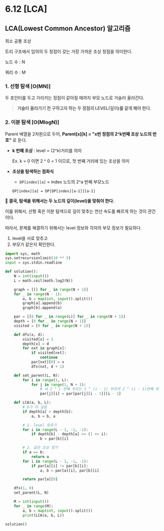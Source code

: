 # 6.12 [LCA]

## LCA(Lowest Common Ancestor) 알고리즘

최소 공통 조상

트리 구조에서 임의의 두 정점이 갖는 가장 가까운 조상 정점을 의미한다.

노드 수 : N

쿼리 수 : M

### 1. 선형 탐색 [O(MN)]

두 포인터를 두고 가리키는 정점이 같아질 때까지 부모 노드로 거슬러 올라간다.

> **거슬러 올라가기 전 구하고자 하는 두 정점의 LEVEL(깊이)를 같게 해야 한다.**
> 

### 2. 이분 탐색 [O(MlogN)]

Parent 배열을 2차원으로 두어, **Parent[x][k] = "x번 정점의 2^k번째 조상 노드의 번호"** 로 둔다.

- **k 번째 조상** : level = (2^k)거리를 의미
  
    Ex. k = 0 이면 2 ^ 0 = 1 이므로, 첫 번째 거리에 있는 조상을 의미
    
- **조상을 탐색하는 점화식**
    - `DP[index][a]` = index 노드의 2^a 번째 부모노드
    
    ```
    DP[index][a] = DP[DP[index][a-1]][a-1]
    ```
    

**📍 결국, 탐색을 위해서는 두 노드의 깊이(level)을 맞춰야 한다.**

이를 위해서, 선형 혹은 이분 탐색으로 깊이 맞추는 연산 속도를 빠르게 하는 것이 관건이다.

따라서, 문제를 해결하기 위해서는 level 정보와 각자의 부모 정보가 필요하다.

1. level을 서로 맞추고
2. 부모가 같은지 확인한다.

```python
import sys, math
sys.setrecursionlimit(10 ** 5)
input = sys.stdin.readline

def solution():
    N = int(input())
    L = math.ceil(math.log2(N))

    graph = [[] for _ in range(N + 1)]
    for _ in range(N - 1):
        a, b = map(int, input().split())
        graph[a].append(b)
        graph[b].append(a)

    par = [[0 for _ in range(L)] for _ in range(N + 1)]
    depth = [0 for _ in range(N + 1)]
    visited = [0 for _ in range(N + 1)]

    def dfs(x, d):
        visited[x] = 1
        depth[x] = d
        for nxt in graph[x]:
            if visited[nxt]:
                continue
            par[nxt][0] = x
            dfs(nxt, d + 1)

    def set_parent(L, N):
        for i in range(1, L):
            for j in range(1, N + 1):
                # 내 2 ^ i 번째 부모는 2 ^ (i - 1) 부모의 2 ^ (i - 1)번째 부모이다.
                par[j][i] = par[par[j][i - 1]][i - 1]

    def LCA(a, b, L):
        # b가 더 깊음
        if depth[a] > depth[b]:
            a, b = b, a

        # 1. level 맞추기
        for i in range(L - 1, -1, -1):
            if depth[b] - depth[a] >= (1 << i):
                b = par[b][i]

        # 2. 같은 조상 찾기
        if a == b:
            return a
        for i in range(L - 1, -1, -1):
            if par[a][i] != par[b][i]:
                a, b = par[a][i], par[b][i]

        return par[a][0]

    dfs(1, 0)
    set_parent(L, N)

    M = int(input())
    for _ in range(M):
        a, b = map(int, input().split())
        print(LCA(a, b, L))

solution()
```
